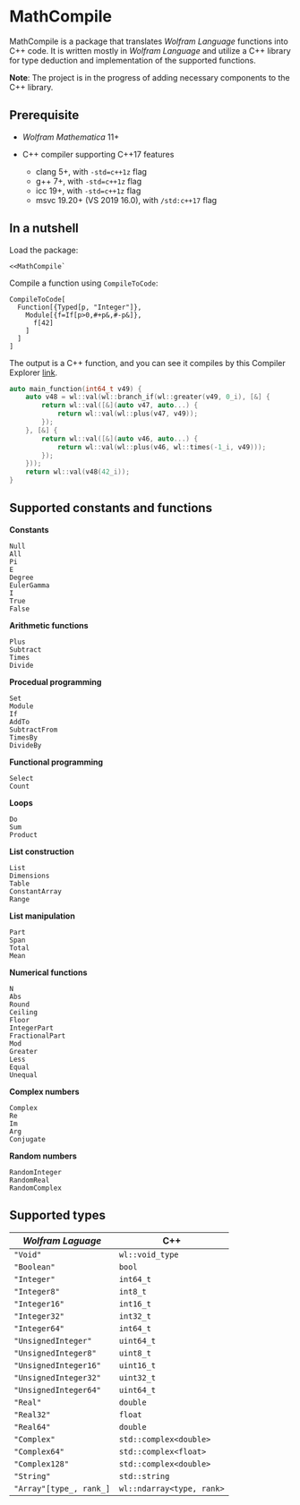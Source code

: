 # MathCompile

MathCompile is a package that translates *Wolfram Language* functions into C++ code. It is written mostly in *Wolfram Language* and utilize a C++ library for type deduction and implementation of the supported functions. 

**Note**: The project is in the progress of adding necessary components to the C++ library. 

## Prerequisite

- *Wolfram Mathematica* 11+
- C++ compiler supporting C++17 features

  - clang 5+, with `-std=c++1z` flag
  - g++ 7+, with `-std=c++1z` flag
  - icc 19+, with `-std=c++1z` flag
  - msvc 19.20+ (VS 2019 16.0), with `/std:c++17` flag

## In a nutshell

Load the package:
```
<<MathCompile`
```
Compile a function using `CompileToCode`:
```
CompileToCode[
  Function[{Typed[p, "Integer"]},
    Module[{f=If[p>0,#+p&,#-p&]},
      f[42]
    ]
  ]
]
```
The output is a C++ function, and you can see it compiles by this Compiler Explorer [link](https://godbolt.org/z/HEMhmS).
```c++
auto main_function(int64_t v49) {
    auto v48 = wl::val(wl::branch_if(wl::greater(v49, 0_i), [&] {
        return wl::val([&](auto v47, auto...) {
            return wl::val(wl::plus(v47, v49));
        });
    }, [&] {
        return wl::val([&](auto v46, auto...) {
            return wl::val(wl::plus(v46, wl::times(-1_i, v49)));
        });
    }));
    return wl::val(v48(42_i));
}
```

## Supported constants and functions

**Constants**
```
Null
All
Pi
E
Degree
EulerGamma
I
True
False
```
**Arithmetic functions**
```
Plus
Subtract
Times
Divide
```
**Procedual programming**
```
Set
Module
If
AddTo
SubtractFrom
TimesBy
DivideBy
```
**Functional programming**
```
Select
Count
```
**Loops**
```
Do
Sum
Product
```
**List construction**
```
List
Dimensions
Table
ConstantArray
Range
```
**List manipulation**
```
Part
Span
Total
Mean
```
**Numerical functions**
```
N
Abs
Round
Ceiling
Floor
IntegerPart
FractionalPart
Mod
Greater
Less
Equal
Unequal
```
**Complex numbers**
```
Complex
Re
Im
Arg
Conjugate
```
**Random numbers**
```
RandomInteger
RandomReal
RandomComplex
```

## Supported types

| *Wolfram Laguage*       | C++                       |
| ----------------------- | ------------------------- |
| `"Void"`                | `wl::void_type`           |
| `"Boolean"`             | `bool`                    |
| `"Integer"`             | `int64_t`                 |
| `"Integer8"`            | `int8_t`                  |
| `"Integer16"`           | `int16_t`                 |
| `"Integer32"`           | `int32_t`                 |
| `"Integer64"`           | `int64_t`                 |
| `"UnsignedInteger"`     | `uint64_t`                |
| `"UnsignedInteger8"`    | `uint8_t`                 |
| `"UnsignedInteger16"`   | `uint16_t`                |
| `"UnsignedInteger32"`   | `uint32_t`                |
| `"UnsignedInteger64"`   | `uint64_t`                |
| `"Real"`                | `double`                  |
| `"Real32"`              | `float`                   |
| `"Real64"`              | `double`                  |
| `"Complex"`             | `std::complex<double>`    |
| `"Complex64"`           | `std::complex<float>`     |
| `"Complex128"`          | `std::complex<double>`    |
| `"String"`              | `std::string`             |
| `"Array"[type_, rank_]` | `wl::ndarray<type, rank>` |
